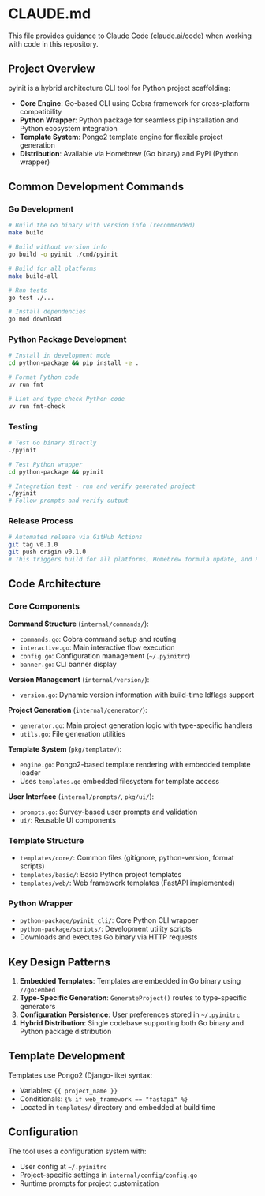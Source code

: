 # CLAUDE.md

This file provides guidance to Claude Code (claude.ai/code) when working with code in this repository.

## Project Overview

pyinit is a hybrid architecture CLI tool for Python project scaffolding:
- **Core Engine**: Go-based CLI using Cobra framework for cross-platform compatibility
- **Python Wrapper**: Python package for seamless pip installation and Python ecosystem integration  
- **Template System**: Pongo2 template engine for flexible project generation
- **Distribution**: Available via Homebrew (Go binary) and PyPI (Python wrapper)

## Common Development Commands

### Go Development
```bash
# Build the Go binary with version info (recommended)
make build

# Build without version info
go build -o pyinit ./cmd/pyinit

# Build for all platforms
make build-all

# Run tests
go test ./...

# Install dependencies
go mod download
```

### Python Package Development
```bash
# Install in development mode
cd python-package && pip install -e .

# Format Python code
uv run fmt

# Lint and type check Python code
uv run fmt-check
```

### Testing
```bash
# Test Go binary directly
./pyinit

# Test Python wrapper
cd python-package && pyinit

# Integration test - run and verify generated project
./pyinit
# Follow prompts and verify output
```

### Release Process
```bash
# Automated release via GitHub Actions
git tag v0.1.0
git push origin v0.1.0
# This triggers build for all platforms, Homebrew formula update, and PyPI publish
```

## Code Architecture

### Core Components

**Command Structure** (`internal/commands/`):
- `commands.go`: Cobra command setup and routing
- `interactive.go`: Main interactive flow execution
- `config.go`: Configuration management (`~/.pyinitrc`)
- `banner.go`: CLI banner display

**Version Management** (`internal/version/`):
- `version.go`: Dynamic version information with build-time ldflags support

**Project Generation** (`internal/generator/`):
- `generator.go`: Main project generation logic with type-specific handlers
- `utils.go`: File generation utilities

**Template System** (`pkg/template/`):
- `engine.go`: Pongo2-based template rendering with embedded template loader
- Uses `templates.go` embedded filesystem for template access

**User Interface** (`internal/prompts/`, `pkg/ui/`):
- `prompts.go`: Survey-based user prompts and validation
- `ui/`: Reusable UI components

### Template Structure
- `templates/core/`: Common files (gitignore, python-version, format scripts)
- `templates/basic/`: Basic Python project templates
- `templates/web/`: Web framework templates (FastAPI implemented)

### Python Wrapper
- `python-package/pyinit_cli/`: Core Python CLI wrapper
- `python-package/scripts/`: Development utility scripts
- Downloads and executes Go binary via HTTP requests

## Key Design Patterns

1. **Embedded Templates**: Templates are embedded in Go binary using `//go:embed`
2. **Type-Specific Generation**: `GenerateProject()` routes to type-specific generators
3. **Configuration Persistence**: User preferences stored in `~/.pyinitrc`
4. **Hybrid Distribution**: Single codebase supporting both Go binary and Python package distribution

## Template Development

Templates use Pongo2 (Django-like) syntax:
- Variables: `{{ project_name }}`
- Conditionals: `{% if web_framework == "fastapi" %}`
- Located in `templates/` directory and embedded at build time

## Configuration

The tool uses a configuration system with:
- User config at `~/.pyinitrc`
- Project-specific settings in `internal/config/config.go`
- Runtime prompts for project customization